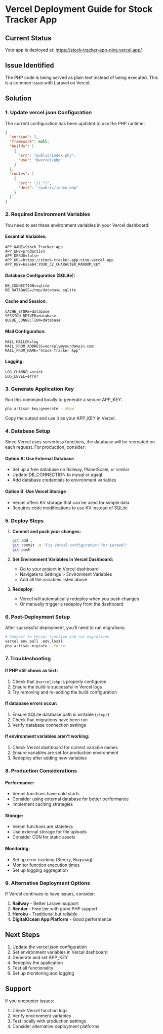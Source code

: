 # Vercel Deployment Guide for Stock Tracker App

## Current Status
Your app is deployed at: https://stock-tracker-app-nine.vercel.app/

## Issue Identified
The PHP code is being served as plain text instead of being executed. This is a common issue with Laravel on Vercel.

## Solution

### 1. Update vercel.json Configuration
The current configuration has been updated to use the PHP runtime:

```json
{
  "version": 2,
  "framework": null,
  "builds": [
    {
      "src": "public/index.php",
      "use": "@vercel/php"
    }
  ],
  "routes": [
    {
      "src": "/(.*)",
      "dest": "/public/index.php"
    }
  ]
}
```

### 2. Required Environment Variables
You need to set these environment variables in your Vercel dashboard:

#### Essential Variables:
```
APP_NAME=Stock Tracker App
APP_ENV=production
APP_DEBUG=false
APP_URL=https://stock-tracker-app-nine.vercel.app
APP_KEY=base64:YOUR_32_CHARACTER_RANDOM_KEY
```

#### Database Configuration (SQLite):
```
DB_CONNECTION=sqlite
DB_DATABASE=/tmp/database.sqlite
```

#### Cache and Session:
```
CACHE_STORE=database
SESSION_DRIVER=database
QUEUE_CONNECTION=database
```

#### Mail Configuration:
```
MAIL_MAILER=log
MAIL_FROM_ADDRESS=noreply@yourdomain.com
MAIL_FROM_NAME="Stock Tracker App"
```

#### Logging:
```
LOG_CHANNEL=stack
LOG_LEVEL=error
```

### 3. Generate Application Key
Run this command locally to generate a secure APP_KEY:

```bash
php artisan key:generate --show
```

Copy the output and use it as your APP_KEY in Vercel.

### 4. Database Setup
Since Vercel uses serverless functions, the database will be recreated on each request. For production, consider:

#### Option A: Use External Database
- Set up a free database on Railway, PlanetScale, or similar
- Update DB_CONNECTION to mysql or pgsql
- Add database credentials to environment variables

#### Option B: Use Vercel Storage
- Vercel offers KV storage that can be used for simple data
- Requires code modifications to use KV instead of SQLite

### 5. Deploy Steps

1. **Commit and push your changes:**
   ```bash
   git add .
   git commit -m "Fix Vercel configuration for Laravel"
   git push
   ```

2. **Set Environment Variables in Vercel Dashboard:**
   - Go to your project in Vercel dashboard
   - Navigate to Settings > Environment Variables
   - Add all the variables listed above

3. **Redeploy:**
   - Vercel will automatically redeploy when you push changes
   - Or manually trigger a redeploy from the dashboard

### 6. Post-Deployment Setup

After successful deployment, you'll need to run migrations:

```bash
# Connect to Vercel function and run migrations
vercel env pull .env.local
php artisan migrate --force
```

### 7. Troubleshooting

#### If PHP still shows as text:
1. Check that `@vercel/php` is properly configured
2. Ensure the build is successful in Vercel logs
3. Try removing and re-adding the build configuration

#### If database errors occur:
1. Ensure SQLite database path is writable (`/tmp/`)
2. Check that migrations have been run
3. Verify database connection settings

#### If environment variables aren't working:
1. Check Vercel dashboard for correct variable names
2. Ensure variables are set for production environment
3. Redeploy after adding new variables

### 8. Production Considerations

#### Performance:
- Vercel functions have cold starts
- Consider using external database for better performance
- Implement caching strategies

#### Storage:
- Vercel functions are stateless
- Use external storage for file uploads
- Consider CDN for static assets

#### Monitoring:
- Set up error tracking (Sentry, Bugsnag)
- Monitor function execution times
- Set up logging aggregation

### 9. Alternative Deployment Options

If Vercel continues to have issues, consider:

1. **Railway** - Better Laravel support
2. **Render** - Free tier with good PHP support
3. **Heroku** - Traditional but reliable
4. **DigitalOcean App Platform** - Good performance

## Next Steps

1. Update the vercel.json configuration
2. Set environment variables in Vercel dashboard
3. Generate and set APP_KEY
4. Redeploy the application
5. Test all functionality
6. Set up monitoring and logging

## Support

If you encounter issues:
1. Check Vercel function logs
2. Verify environment variables
3. Test locally with production settings
4. Consider alternative deployment platforms 